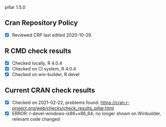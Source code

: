 pillar 1.5.0

## Cran Repository Policy

- [x] Reviewed CRP last edited 2020-10-29.

## R CMD check results

- [x] Checked locally, R 4.0.4
- [x] Checked on CI system, R 4.0.4
- [x] Checked on win-builder, R devel

## Current CRAN check results

- [x] Checked on 2021-02-22, problems found: https://cran.r-project.org/web/checks/check_results_pillar.html
- [x] ERROR: r-devel-windows-ix86+x86_64; no longer shown on Winbuilder, relevant code changed
